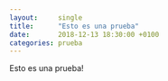 ```yaml
---
layout:     single
title:      "Esto es una prueba"
date:       2018-12-13 18:30:00 +0100
categories: prueba
---
```

Esto es una prueba!
